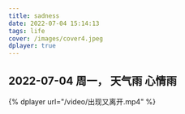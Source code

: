 ```yaml
---
title: sadness
date: 2022-07-04 15:14:13
tags: life
cover: /images/cover4.jpeg
dplayer: true
---
```


<h2>2022-07-04 周一，   天气雨 心情雨</h2>

{%  dplayer
    url="/video/出现又离开.mp4"
%}
